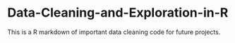 # Data-Cleaning-and-Exploration-in-R
This is a R markdown of important data cleaning code for future projects. 

